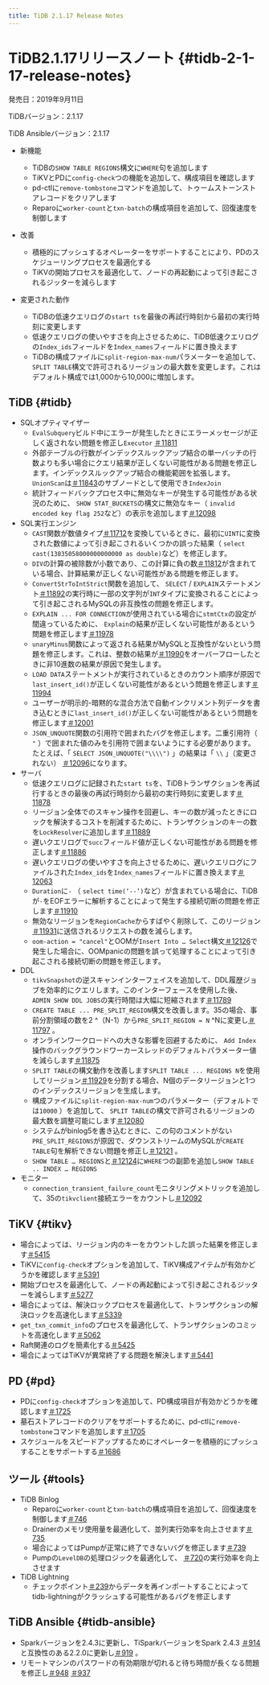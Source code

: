 ```yaml
---
title: TiDB 2.1.17 Release Notes
---
```


# TiDB2.1.17リリースノート {#tidb-2-1-17-release-notes}

発売日：2019年9月11日

TiDBバージョン：2.1.17

TiDB Ansibleバージョン：2.1.17

-   新機能
    -   TiDBの`SHOW TABLE REGIONS`構文に`WHERE`句を追加します
    -   TiKVとPDに`config-check`つの機能を追加して、構成項目を確認します
    -   pd-ctlに`remove-tombstone`コマンドを追加して、トゥームストーンストアレコードをクリアします
    -   Reparoに`worker-count`と`txn-batch`の構成項目を追加して、回復速度を制御します

-   改善
    -   積極的にプッシュするオペレーターをサポートすることにより、PDのスケジューリングプロセスを最適化する
    -   TiKVの開始プロセスを最適化して、ノードの再起動によって引き起こされるジッターを減らします

-   変更された動作
    -   TiDBの低速クエリログの`start ts`を最後の再試行時刻から最初の実行時刻に変更します
    -   低速クエリログの使いやすさを向上させるために、TiDB低速クエリログの`Index_ids`フィールドを`Index_names`フィールドに置き換えます
    -   TiDBの構成ファイルに`split-region-max-num`パラメーターを追加して、 `SPLIT TABLE`構文で許可されるリージョンの最大数を変更します。これはデフォルト構成では1,000から10,000に増加します。

## TiDB {#tidb}

-   SQLオプティマイザー
    -   `EvalSubquery`ビルド中にエラーが発生したときにエラーメッセージが正しく返されない問題を修正し`Executor` [＃11811](https://github.com/pingcap/tidb/pull/11811)
    -   外部テーブルの行数がインデックスルックアップ結合の単一バッチの行数よりも多い場合にクエリ結果が正しくない可能性がある問題を修正します。インデックスルックアップ結合の機能範囲を拡張します。 `UnionScan`は[＃11843](https://github.com/pingcap/tidb/pull/11843)のサブノードとして使用でき`IndexJoin`
    -   統計フィードバックプロセス中に無効なキーが発生する可能性がある状況のために、 `SHOW STAT_BUCKETS`の構文に無効なキー（ `invalid encoded key flag 252`など）の表示を追加します[＃12098](https://github.com/pingcap/tidb/pull/12098)
-   SQL実行エンジン
    -   `CAST`関数が数値タイプ[＃11712](https://github.com/pingcap/tidb/pull/11712)を変換しているときに、最初に`UINT`に変換された数値によって引き起こされるいくつかの誤った結果（ `select cast(13835058000000000000 as double)`など）を修正します。
    -   `DIV`の計算の被除数が小数であり、この計算に負の数[＃11812](https://github.com/pingcap/tidb/pull/11812)が含まれている場合、計算結果が正しくない可能性がある問題を修正します。
    -   `ConvertStrToIntStrict`関数を追加して、 `SELECT` / `EXPLAIN`ステートメント[＃11892](https://github.com/pingcap/tidb/pull/11892)の実行時に一部の文字列が`INT`タイプに変換されることによって引き起こされるMySQLの非互換性の問題を修正します。
    -   `EXPLAIN ... FOR CONNECTION`が使用されている場合に`stmtCtx`の設定が間違っているために、 `Explain`の結果が正しくない可能性があるという問題を修正します[＃11978](https://github.com/pingcap/tidb/pull/11978)
    -   `unaryMinus`関数によって返される結果がMySQLと互換性がないという問題を修正します。これは、整数の結果が[＃11990](https://github.com/pingcap/tidb/pull/11990)をオーバーフローしたときに非10進数の結果が原因で発生します。
    -   `LOAD DATA`ステートメントが実行されているときのカウント順序が原因で`last_insert_id()`が正しくない可能性があるという問題を修正します[＃11994](https://github.com/pingcap/tidb/pull/11994)
    -   ユーザーが明示的-暗黙的な混合方法で自動インクリメント列データを書き込むときに`last_insert_id()`が正しくない可能性があるという問題を修正します[＃12001](https://github.com/pingcap/tidb/pull/12001)
    -   `JSON_UNQUOTE`関数の引用符で囲まれたバグを修正します。二重引用符（ `"` ）で囲まれた値のみを引用符で囲まないようにする必要があります。たとえば、「 `SELECT JSON_UNQUOTE("\\\\")` 」の結果は「 `\\` 」（変更されない） [＃12096](https://github.com/pingcap/tidb/pull/12096)になります。
-   サーバ
    -   低速クエリログに記録された`start ts`を、TiDBトランザクションを再試行するときの最後の再試行時刻から最初の実行時刻に変更します[＃11878](https://github.com/pingcap/tidb/pull/11878)
    -   リージョン全体でのスキャン操作を回避し、キーの数が減ったときにロックを解決するコストを削減するために、トランザクションのキーの数を`LockResolver`に追加します[＃11889](https://github.com/pingcap/tidb/pull/11889)
    -   遅いクエリログで`succ`フィールド値が正しくない可能性がある問題を修正します[＃11886](https://github.com/pingcap/tidb/pull/11886)
    -   遅いクエリログの使いやすさを向上させるために、遅いクエリログにファイルされた`Index_ids`を`Index_names`フィールドに置き換えます[＃12063](https://github.com/pingcap/tidb/pull/12063)
    -   `Duration`に`-` （ `select time(‘--’)`など）が含まれている場合に、TiDBが`-`をEOFエラーに解析することによって発生する接続切断の問題を修正します[＃11910](https://github.com/pingcap/tidb/pull/11910)
    -   無効なリージョンを`RegionCache`からすばやく削除して、このリージョン[＃11931](https://github.com/pingcap/tidb/pull/11931)に送信されるリクエストの数を減らします。
    -   `oom-action = "cancel"`とOOMが`Insert Into … Select`構文[＃12126](https://github.com/pingcap/tidb/pull/12126)で発生した場合に、OOMpanicの問題を誤って処理することによって引き起こされる接続切断の問題を修正します。
-   DDL
    -   `tikvSnapshot`の逆スキャンインターフェイスを追加して、DDL履歴ジョブを効率的にクエリします。このインターフェースを使用した後、 `ADMIN SHOW DDL JOBS`の実行時間は大幅に短縮されます[＃11789](https://github.com/pingcap/tidb/pull/11789)
    -   `CREATE TABLE ... PRE_SPLIT_REGION`構文を改善します。35の場合、事前分割領域の数を2 ^（N-1）から`PRE_SPLIT_REGION = N` ^Nに変更し[＃11797](https://github.com/pingcap/tidb/pull/11797/files) 。
    -   オンラインワークロードへの大きな影響を回避するために、 `Add Index`操作のバックグラウンドワーカースレッドのデフォルトパラメーター値を減らします[＃11875](https://github.com/pingcap/tidb/pull/11875)
    -   `SPLIT TABLE`の構文動作を改善します`SPLIT TABLE ... REGIONS N`を使用してリージョン[＃11929](https://github.com/pingcap/tidb/pull/11929)を分割する場合、N個のデータリージョンと1つのインデックスリージョンを生成します。
    -   構成ファイルに`split-region-max-num`つのパラメーター（デフォルトでは`10000` ）を追加して、 `SPLIT TABLE`の構文で許可されるリージョンの最大数を調整可能にします[＃12080](https://github.com/pingcap/tidb/pull/12080)
    -   システムがbinlog5を書き込むときに、この句のコメントがない`PRE_SPLIT_REGIONS`が原因で、ダウンストリームのMySQLが`CREATE TABLE`句を解析できない問題を修正し[＃12121](https://github.com/pingcap/tidb/pull/12121) 。
    -   `SHOW TABLE … REGIONS`と[＃12124](https://github.com/pingcap/tidb/pull/12124)に`WHERE`つの副節を追加し`SHOW TABLE .. INDEX … REGIONS`
-   モニター
    -   `connection_transient_failure_count`モニタリングメトリックを追加して、35の`tikvclient`接続エラーをカウントし[＃12092](https://github.com/pingcap/tidb/pull/12092)

## TiKV {#tikv}

-   場合によっては、リージョン内のキーをカウントした誤った結果を修正します[＃5415](https://github.com/tikv/tikv/pull/5415)
-   TiKVに`config-check`オプションを追加して、TiKV構成アイテムが有効かどうかを確認します[＃5391](https://github.com/tikv/tikv/pull/5391)
-   開始プロセスを最適化して、ノードの再起動によって引き起こされるジッターを減らします[＃5277](https://github.com/tikv/tikv/pull/5277)
-   場合によっては、解決ロックプロセスを最適化して、トランザクションの解決ロックを高速化します[＃5339](https://github.com/tikv/tikv/pull/5339)
-   `get_txn_commit_info`のプロセスを最適化して、トランザクションのコミットを高速化します[＃5062](https://github.com/tikv/tikv/pull/5062)
-   Raft関連のログを簡素化する[＃5425](https://github.com/tikv/tikv/pull/5425)
-   場合によってはTiKVが異常終了する問題を解決します[＃5441](https://github.com/tikv/tikv/pull/5441)

## PD {#pd}

-   PDに`config-check`オプションを追加して、PD構成項目が有効かどうかを確認します[＃1725](https://github.com/pingcap/pd/pull/1725)
-   墓石ストアレコードのクリアをサポートするために、pd-ctlに`remove-tombstone`コマンドを追加します[＃1705](https://github.com/pingcap/pd/pull/1705)
-   スケジュールをスピードアップするためにオペレーターを積極的にプッシュすることをサポートする[＃1686](https://github.com/pingcap/pd/pull/1686)

## ツール {#tools}

-   TiDB Binlog
    -   Reparoに`worker-count`と`txn-batch`の構成項目を追加して、回復速度を制御します[＃746](https://github.com/pingcap/tidb-binlog/pull/746)
    -   Drainerのメモリ使用量を最適化して、並列実行効率を向上させます[＃735](https://github.com/pingcap/tidb-binlog/pull/735)
    -   場合によってはPumpが正常に終了できないバグを修正します[＃739](https://github.com/pingcap/tidb-binlog/pull/739)
    -   Pumpの`LevelDB`の処理ロジックを最適化して、 [＃720](https://github.com/pingcap/tidb-binlog/pull/720)の実行効率を向上させます
-   TiDB Lightning
    -   チェックポイント[＃239](https://github.com/pingcap/tidb-lightning/pull/239)からデータを再インポートすることによってtidb-lightningがクラッシュする可能性があるバグを修正します

## TiDB Ansible {#tidb-ansible}

-   Sparkバージョンを2.4.3に更新し、TiSparkバージョンをSpark 2.4.3 [＃914](https://github.com/pingcap/tidb-ansible/pull/914)と互換性のある2.2.0に更新し[＃919](https://github.com/pingcap/tidb-ansible/pull/927) 。
-   リモートマシンのパスワードの有効期限が切れると待ち時間が長くなる問題を修正し[＃948](https://github.com/pingcap/tidb-ansible/pull/948) [＃937](https://github.com/pingcap/tidb-ansible/pull/937)
